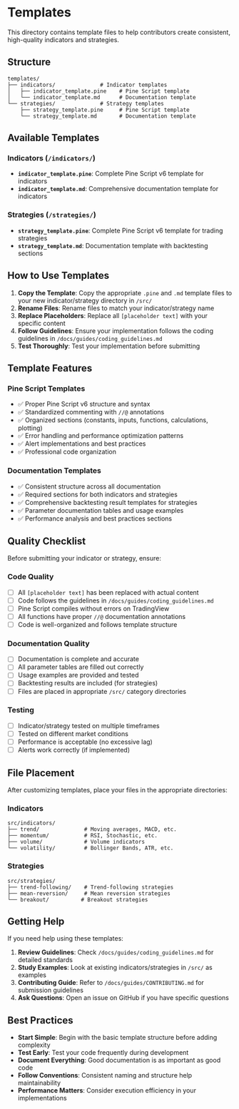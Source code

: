 # Templates

This directory contains template files to help contributors create consistent, high-quality indicators and strategies.

## Structure

```
templates/
├── indicators/              # Indicator templates
│   ├── indicator_template.pine    # Pine Script template
│   └── indicator_template.md      # Documentation template
└── strategies/              # Strategy templates
    ├── strategy_template.pine     # Pine Script template
    └── strategy_template.md       # Documentation template
```

## Available Templates

### Indicators (`/indicators/`)

- **`indicator_template.pine`**: Complete Pine Script v6 template for indicators
- **`indicator_template.md`**: Comprehensive documentation template for indicators

### Strategies (`/strategies/`)

- **`strategy_template.pine`**: Complete Pine Script v6 template for trading strategies  
- **`strategy_template.md`**: Documentation template with backtesting sections

## How to Use Templates

1. **Copy the Template**: Copy the appropriate `.pine` and `.md` template files to your new indicator/strategy directory in `/src/`
2. **Rename Files**: Rename files to match your indicator/strategy name
3. **Replace Placeholders**: Replace all `[placeholder text]` with your specific content
4. **Follow Guidelines**: Ensure your implementation follows the coding guidelines in `/docs/guides/coding_guidelines.md`
5. **Test Thoroughly**: Test your implementation before submitting

## Template Features

### Pine Script Templates

- ✅ Proper Pine Script v6 structure and syntax
- ✅ Standardized commenting with `//@` annotations  
- ✅ Organized sections (constants, inputs, functions, calculations, plotting)
- ✅ Error handling and performance optimization patterns
- ✅ Alert implementations and best practices
- ✅ Professional code organization

### Documentation Templates

- ✅ Consistent structure across all documentation
- ✅ Required sections for both indicators and strategies
- ✅ Comprehensive backtesting result templates for strategies
- ✅ Parameter documentation tables and usage examples
- ✅ Performance analysis and best practices sections

## Quality Checklist

Before submitting your indicator or strategy, ensure:

### Code Quality
- [ ] All `[placeholder text]` has been replaced with actual content
- [ ] Code follows the guidelines in `/docs/guides/coding_guidelines.md`
- [ ] Pine Script compiles without errors on TradingView
- [ ] All functions have proper `//@` documentation annotations
- [ ] Code is well-organized and follows template structure

### Documentation Quality
- [ ] Documentation is complete and accurate
- [ ] All parameter tables are filled out correctly
- [ ] Usage examples are provided and tested
- [ ] Backtesting results are included (for strategies)
- [ ] Files are placed in appropriate `/src/` category directories

### Testing
- [ ] Indicator/strategy tested on multiple timeframes
- [ ] Tested on different market conditions
- [ ] Performance is acceptable (no excessive lag)
- [ ] Alerts work correctly (if implemented)

## File Placement

After customizing templates, place your files in the appropriate directories:

### Indicators
```
src/indicators/
├── trend/              # Moving averages, MACD, etc.
├── momentum/           # RSI, Stochastic, etc.
├── volume/             # Volume indicators
└── volatility/         # Bollinger Bands, ATR, etc.
```

### Strategies  
```
src/strategies/
├── trend-following/    # Trend-following strategies
├── mean-reversion/     # Mean reversion strategies
└── breakout/          # Breakout strategies
```

## Getting Help

If you need help using these templates:

1. **Review Guidelines**: Check `/docs/guides/coding_guidelines.md` for detailed standards
2. **Study Examples**: Look at existing indicators/strategies in `/src/` as examples
3. **Contributing Guide**: Refer to `/docs/guides/CONTRIBUTING.md` for submission guidelines
4. **Ask Questions**: Open an issue on GitHub if you have specific questions

## Best Practices

- **Start Simple**: Begin with the basic template structure before adding complexity
- **Test Early**: Test your code frequently during development
- **Document Everything**: Good documentation is as important as good code
- **Follow Conventions**: Consistent naming and structure help maintainability
- **Performance Matters**: Consider execution efficiency in your implementations

